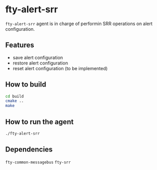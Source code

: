 # fty-alert-srr

`fty-alert-srr` agent is in charge of performin SRR operations on alert configuration.

## Features
- save alert configuration
- restore alert configuration
- reset alert configuration (to be implemented)

## How to build

```bash
cd build
cmake ..
make
```

## How to run the agent

```bash
./fty-alert-srr
```

## Dependencies
`fty-common-messagebus`
`fty-srr`
